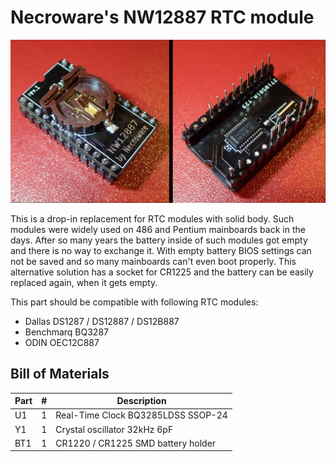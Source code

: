 # Necroware's NW12887 RTC module

![photo](./photo.jpg)

This is a drop-in replacement for RTC modules with solid body. Such modules were
widely used on 486 and Pentium mainboards back in the days. After so many years
the battery inside of such modules got empty and there is no way to exchange it.
With empty battery BIOS settings can not be saved and so many mainboards can't
even boot properly. This alternative solution has a socket for CR1225 and the
battery can be easily replaced again, when it gets empty.

This part should be compatible with following RTC modules:

* Dallas DS1287 / DS12887 / DS12B887
* Benchmarq BQ3287
* ODIN OEC12C887


## Bill of Materials

Part | # | Description
-----|---|-------------------------------------
U1   | 1 | Real-Time Clock BQ3285LDSS SSOP-24
Y1   | 1 | Crystal oscillator 32kHz 6pF
BT1  | 1 | CR1220 / CR1225 SMD battery holder



